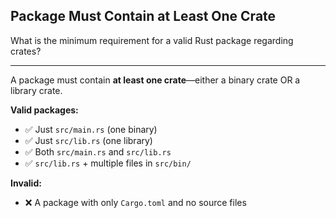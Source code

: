 ## Package Must Contain at Least One Crate

What is the minimum requirement for a valid Rust package regarding crates?

---

A package must contain **at least one crate**—either a binary crate OR a library crate.

**Valid packages:**
- ✅ Just `src/main.rs` (one binary)
- ✅ Just `src/lib.rs` (one library)
- ✅ Both `src/main.rs` and `src/lib.rs`
- ✅ `src/lib.rs` + multiple files in `src/bin/`

**Invalid:**
- ❌ A package with only `Cargo.toml` and no source files

